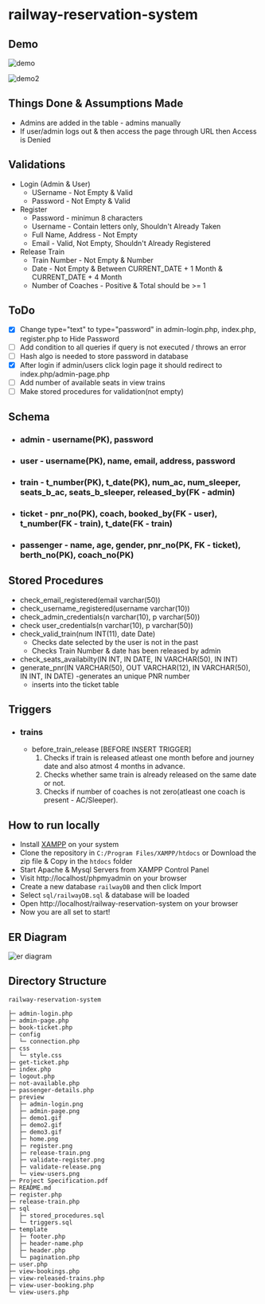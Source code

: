 # railway-reservation-system

## Demo

![demo](https://github.com/pranjalibajpai/railway-reservation-system/blob/master/preview/demo2.gif)

![demo2](https://github.com/pranjalibajpai/railway-reservation-system/blob/master/preview/demo3.gif)

## Things Done & Assumptions Made
- Admins are added in the table - admins manually
- If user/admin logs out & then access the page through URL then Access is Denied

## Validations
- Login (Admin & User)
    - USername - Not Empty & Valid
    - Password - Not Empty & Valid
- Register
    - Password - minimun 8 characters
    - Username - Contain letters only, Shouldn't Already Taken
    - Full Name, Address - Not Empty
    - Email - Valid, Not Empty, Shouldn't Already Registered
- Release Train
    - Train Number - Not Empty & Number
    - Date - Not Empty & Between CURRENT_DATE + 1 Month & CURRENT_DATE + 4 Month
    - Number of Coaches - Positive & Total should be >= 1

## ToDo
- [x] Change type="text" to type="password" in admin-login.php, index.php, register.php to Hide Password
- [ ] Add condition to all queries if query is not executed / throws an error
- [ ] Hash algo is needed to store password in database
- [x] After login if admin/users click login page it should redirect to index.php/admin-page.php 
- [ ] Add number of available seats in view trains 
- [ ] Make stored procedures for validation(not empty)

## Schema

- ### admin - username(PK), password
- ### user - username(PK), name, email, address, password
- ### train - t_number(PK), t_date(PK), num_ac, num_sleeper, seats_b_ac, seats_b_sleeper, released_by(FK - admin)
- ### ticket - pnr_no(PK), coach, booked_by(FK - user), t_number(FK - train), t_date(FK - train) 
- ### passenger - name, age, gender, pnr_no(PK, FK - ticket), berth_no(PK), coach_no(PK)

## Stored Procedures

- check_email_registered(email varchar(50))
- check_username_registered(username varchar(10))
- check_admin_credentials(n varchar(10), p varchar(50))
- check user_credentials(n varchar(10), p varchar(50))
- check_valid_train(num INT(11), date Date)
    - Checks date selected by the user is not in the past
    - Checks Train Number & date has been released by admin
- check_seats_availabilty(IN INT, IN DATE, IN VARCHAR(50), IN INT)
- generate_pnr(IN VARCHAR(50), OUT VARCHAR(12), IN VARCHAR(50), IN INT, IN DATE)
    -generates an unique PNR number
    - inserts into the ticket table


## Triggers
- ### trains
    - before_train_release [BEFORE INSERT TRIGGER]
        1. Checks if train is released atleast one month before and journey date and also atmost 4 months in advance.
        2. Checks whether same train is already released on the same date or not.
        3. Checks if number of coaches is not zero(atleast one coach is present - AC/Sleeper).
 
 
## How to run locally 
- Install [XAMPP](https://www.apachefriends.org/index.html) on your system
- Clone the repository in ```C:/Program Files/XAMPP/htdocs``` or Download the zip file & Copy in the ```htdocs``` folder
- Start Apache & Mysql Servers from XAMPP Control Panel 
- Visit http://localhost/phpmyadmin on your browser
- Create a new database ```railwayDB```  and then click Import 
- Select ```sql/railwayDB.sql``` & database will be loaded
- Open http://localhost/railway-reservation-system on your browser
- Now you are all set to start!

## ER Diagram
![er diagram](https://github.com/pranjalibajpai/railway-reservation-system/blob/master/ER%20Diagram.png)

## Directory Structure

```
railway-reservation-system

├─ admin-login.php
├─ admin-page.php
├─ book-ticket.php
├─ config
│  └─ connection.php
├─ css
│  └─ style.css
├─ get-ticket.php
├─ index.php
├─ logout.php
├─ not-available.php
├─ passenger-details.php
├─ preview
│  ├─ admin-login.png
│  ├─ admin-page.png
│  ├─ demo1.gif
│  ├─ demo2.gif
│  ├─ demo3.gif
│  ├─ home.png
│  ├─ register.png
│  ├─ release-train.png
│  ├─ validate-register.png
│  ├─ validate-release.png
│  └─ view-users.png
├─ Project Specification.pdf
├─ README.md
├─ register.php
├─ release-train.php
├─ sql
│  ├─ stored_procedures.sql
│  └─ triggers.sql
├─ template
│  ├─ footer.php
│  ├─ header-name.php
│  ├─ header.php
│  └─ pagination.php
├─ user.php
├─ view-bookings.php
├─ view-released-trains.php
├─ view-user-booking.php
└─ view-users.php
```
